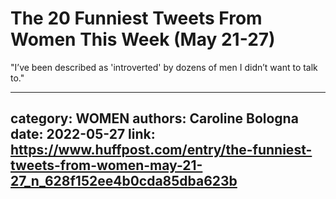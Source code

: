 # The 20 Funniest Tweets From Women This Week (May 21-27)

"I’ve been described as 'introverted' by dozens of men I didn’t want to talk to."

---
category: WOMEN
authors: Caroline Bologna
date: 2022-05-27
link: https://www.huffpost.com/entry/the-funniest-tweets-from-women-may-21-27_n_628f152ee4b0cda85dba623b
---
